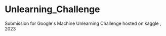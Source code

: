 # Unlearning_Challenge
Submission for Google's Machine Unlearning Challenge hosted on kaggle , 2023
